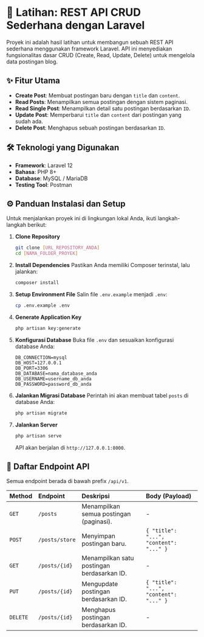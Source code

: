 # 🚀 Latihan: REST API CRUD Sederhana dengan Laravel

Proyek ini adalah hasil latihan untuk membangun sebuah REST API sederhana menggunakan framework Laravel. API ini menyediakan fungsionalitas dasar CRUD (Create, Read, Update, Delete) untuk mengelola data postingan blog.

## ✨ Fitur Utama

-   **Create Post**: Membuat postingan baru dengan `title` dan `content`.
-   **Read Posts**: Menampilkan semua postingan dengan sistem paginasi.
-   **Read Single Post**: Menampilkan detail satu postingan berdasarkan `ID`.
-   **Update Post**: Memperbarui `title` dan `content` dari postingan yang sudah ada.
-   **Delete Post**: Menghapus sebuah postingan berdasarkan `ID`.

## 🛠️ Teknologi yang Digunakan

-   **Framework**: Laravel 12
-   **Bahasa**: PHP 8+
-   **Database**: MySQL / MariaDB
-   **Testing Tool**: Postman

## ⚙️ Panduan Instalasi dan Setup

Untuk menjalankan proyek ini di lingkungan lokal Anda, ikuti langkah-langkah berikut:

1.  **Clone Repository**
    ```bash
    git clone [URL_REPOSITORY_ANDA]
    cd [NAMA_FOLDER_PROYEK]
    ```

2.  **Install Dependencies**
    Pastikan Anda memiliki Composer terinstal, lalu jalankan:
    ```bash
    composer install
    ```

3.  **Setup Environment File**
    Salin file `.env.example` menjadi `.env`:
    ```bash
    cp .env.example .env
    ```

4.  **Generate Application Key**
    ```bash
    php artisan key:generate
    ```

5.  **Konfigurasi Database**
    Buka file `.env` dan sesuaikan konfigurasi database Anda:
    ```
    DB_CONNECTION=mysql
    DB_HOST=127.0.0.1
    DB_PORT=3306
    DB_DATABASE=nama_database_anda
    DB_USERNAME=username_db_anda
    DB_PASSWORD=password_db_anda
    ```

6.  **Jalankan Migrasi Database**
    Perintah ini akan membuat tabel `posts` di database Anda:
    ```bash
    php artisan migrate
    ```

7.  **Jalankan Server**
    ```bash
    php artisan serve
    ```
    API akan berjalan di `http://127.0.0.1:8000`.

## 🔌 Daftar Endpoint API

Semua endpoint berada di bawah prefix `/api/v1`.

| Method | Endpoint | Deskripsi | Body (Payload) |
| :--- | :--- | :--- | :--- |
| `GET` | `/posts` | Menampilkan semua postingan (paginasi). | - |
| `POST` | `/posts/store` | Menyimpan postingan baru. | `{ "title": "...", "content": "..." }` |
| `GET` | `/posts/{id}` | Menampilkan satu postingan berdasarkan ID. | - |
| `PUT` | `/posts/{id}` | Mengupdate postingan berdasarkan ID. | `{ "title": "...", "content": "..." }` |
| `DELETE` | `/posts/{id}` | Menghapus postingan berdasarkan ID. | - |
